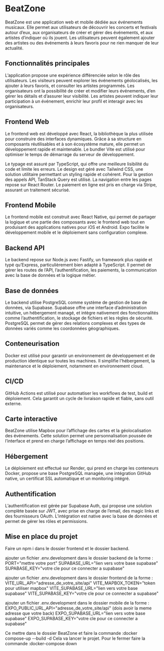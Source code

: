 # BeatZone

BeatZone est une application web et mobile dédiée aux événements musicaux. Elle permet aux utilisateurs de découvrir les concerts et festivals autour d’eux, aux organisateurs de créer et gérer des événements, et aux artistes d’indiquer où ils jouent. Les utilisateurs peuvent également ajouter des artistes ou des événements à leurs favoris pour ne rien manquer de leur actualité.

## Fonctionnalités principales

L’application propose une expérience différenciée selon le rôle des utilisateurs. Les visiteurs peuvent explorer les événements géolocalisés, les ajouter à leurs favoris, et consulter les artistes programmés. Les organisateurs ont la possibilité de créer et modifier leurs événements, d’en gérer les détails et d’assurer leur visibilité. Les artistes peuvent indiquer leur participation à un événement, enrichir leur profil et interagir avec les organisateurs.

## Frontend Web

Le frontend web est développé avec React, la bibliothèque la plus utilisée pour construire des interfaces dynamiques. Grâce à sa structure en composants réutilisables et à son écosystème mature, elle permet un développement rapide et maintenable. Le bundler Vite est utilisé pour optimiser le temps de démarrage du serveur de développement.

Le typage est assuré par TypeScript, qui offre une meilleure lisibilité du code et limite les erreurs. Le design est géré avec Tailwind CSS, une solution utilitaire permettant un styling rapide et cohérent. Pour la gestion des appels API, TanStack Query est utilisé. La navigation entre les pages repose sur React Router. Le paiement en ligne est pris en charge via Stripe, assurant un traitement sécurisé.

## Frontend Mobile

Le frontend mobile est construit avec React Native, qui permet de partager la logique et une partie des composants avec le frontend web tout en produisant des applications natives pour iOS et Android. Expo facilite le développement mobile et le déploiement sans configuration complexe.

## Backend API

Le backend repose sur Node.js avec Fastify, un framework plus rapide et typé qu’Express, particulièrement bien adapté à TypeScript. Il permet de gérer les routes de l’API, l’authentification, les paiements, la communication avec la base de données et la logique métier.

## Base de données

Le backend utilise PostgreSQL comme système de gestion de base de données, via Supabase. Supabase offre une interface d’administration intuitive, un hébergement managé, et intègre nativement des fonctionnalités comme l’authentification, le stockage de fichiers et les règles de sécurité. PostgreSQL permet de gérer des relations complexes et des types de données variés comme les coordonnées géographiques.

## Conteneurisation

Docker est utilisé pour garantir un environnement de développement et de production identique sur toutes les machines. Il simplifie l'hébergement, la maintenance et le déploiement, notamment en environnement cloud.

## CI/CD

GitHub Actions est utilisé pour automatiser les workflows de test, build et déploiement. Cela garantit un cycle de livraison rapide et fiable, sans outil externe.

## Carte interactive

BeatZone utilise Mapbox pour l’affichage des cartes et la géolocalisation des événements. Cette solution permet une personnalisation poussée de l’interface et prend en charge l’affichage en temps réel des positions.

## Hébergement

Le déploiement est effectué sur Render, qui prend en charge les conteneurs Docker, propose une base PostgreSQL managée, une intégration GitHub native, un certificat SSL automatique et un monitoring intégré.

## Authentification

L’authentification est gérée par Supabase Auth, qui propose une solution complète basée sur JWT, avec prise en charge de l’email, des magic links et des fournisseurs OAuth. L’intégration est native avec la base de données et permet de gérer les rôles et permissions.


## Mise en place du projet

Faire un npm i dans le dossier frontend et le dossier backend.

ajouter un fichier .env.development dans le dossier backend de la forme : 
PORT="mettre votre port"
SUPABASE_URL="lien vers votre base supabase"
SUPABASE_KEY="votre cle pour ce connecter a supabase"

ajouter un fichier .env.development dans le dossier frontend de la forme : 
VITE_URL_API="adresse_de_votre_site/api"
VITE_MAPBOX_TOKEN="token pour utiliser mapbox"
VITE_SUPABASE_URL="lien vers votre base supabase"
VITE_SUPABASE_KEY="votre cle pour ce connecter a supabase"

ajouter un fichier .env.development dans le dossier mobile de la forme : 
EXPO_PUBLIC_URL_API="adresse_de_votre_site/api"  (dois avoir la meme adresse que votre back)
EXPO_SUPABASE_URL="lien vers votre base supabase"
EXPO_SUPABASE_KEY="votre cle pour ce connecter a supabase"

Ce mettre dans le dossier BeatZone et faire la commande :docker compose-up --build -d
Cela va lancer le projet. Pour le fermer faire la commande :docker-compose down 



